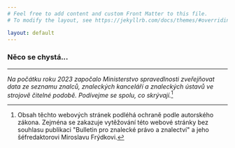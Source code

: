 ```yaml
---
# Feel free to add content and custom Front Matter to this file.
# To modify the layout, see https://jekyllrb.com/docs/themes/#overriding-theme-defaults

layout: default
---
```

### Něco se chystá...
---
*Na počátku roku 2023 započalo Ministerstvo spravedlnosti zveřejňovat data ze seznamu znalců, znaleckých kanceláří a znaleckých ústavů ve strojově čitelné podobě. Podívejme se spolu, co skrývají.*[^1]	

[^1]: Obsah těchto webových stránek podléhá ochraně podle autorského zákona. Zejména se zakazuje vytěžování této webové stránky bez souhlasu publikaci "Bulletin pro znalecké právo a znalectví" a jeho šéfredaktorovi Miroslavu Frýdkovi. 